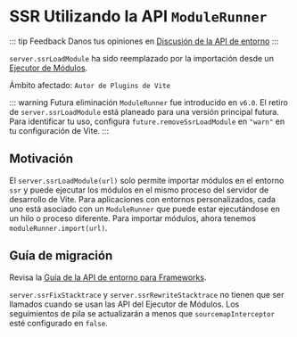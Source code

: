 # SSR Utilizando la API `ModuleRunner`

::: tip Feedback
Danos tus opiniones en [Discusión de la API de entorno](https://github.com/vitejs/vite/discussions/16358)
:::

`server.ssrLoadModule` ha sido reemplazado por la importación desde un [Ejecutor de Módulos](/guide/api-environment#modulerunner).

Ámbito afectado: `Autor de Plugins de Vite`

::: warning Futura eliminación
`ModuleRunner` fue introducido en `v6.0`. El retiro de `server.ssrLoadModule` está planeado para una versión principal futura. Para identificar tu uso, configura `future.removeSsrLoadModule` en `"warn"` en tu configuración de Vite.
:::

## Motivación

El `server.ssrLoadModule(url)` solo permite importar módulos en el entorno `ssr` y puede ejecutar los módulos en el mismo proceso del servidor de desarrollo de Vite. Para aplicaciones con entornos personalizados, cada uno está asociado con un `ModuleRunner` que puede estar ejecutándose en un hilo o proceso diferente. Para importar módulos, ahora tenemos `moduleRunner.import(url)`.

## Guía de migración

Revisa la [Guía de la API de entorno para Frameworks](/guide/api-environment-frameworks.md).

`server.ssrFixStacktrace` y `server.ssrRewriteStacktrace` no tienen que ser llamados cuando se usan las API del Ejecutor de Módulos. Los seguimientos de pila se actualizarán a menos que `sourcemapInterceptor` esté configurado en `false`.
